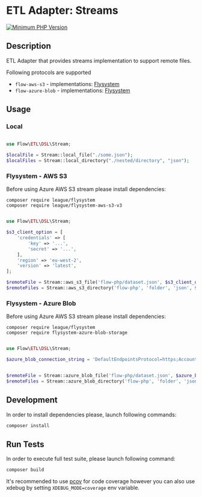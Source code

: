 # ETL Adapter: Streams

[![Minimum PHP Version](https://img.shields.io/badge/php-~8.1-8892BF.svg)](https://php.net/)

## Description

ETL Adapter that provides streams implementation to support remote files.  

Following protocols are supported
- `flow-aws-s3` - implementations: [Flysystem](https://flysystem.thephpleague.com/docs/)
- `flow-azure-blob` - implementations: [Flysystem](https://flysystem.thephpleague.com/docs/)

## Usage

### Local

```php 

use Flow\ETL\DSL\Stream;

$localFile = Stream::local_file("./some.json");
$localFiles = Stream::local_directory("./nested/directory", "json");

```

### Flysystem - AWS S3 

Before using Azure AWS S3 stream please install dependencies:

```
composer require league/flysystem
composer require league/flysystem-aws-s3-v3
```

```php

use Flow\ETL\DSL\Stream;

$s3_client_option = [
    'credentials' => [
        'key' => '...',
        'secret' => '...',
    ],
    'region' => 'eu-west-2',
    'version' => 'latest',
];

$remoteFile = Stream::aws_s3_file('flow-php/dataset.json', $s3_client_option);
$remoteFiles = Stream::aws_s3_directory('flow-php', 'folder', 'json', $s3_client_option);
```

### Flysystem - Azure Blob 

Before using Azure AWS S3 stream please install dependencies:

```
composer require league/flysystem
composer require flysystem-azure-blob-storage
```

```php

use Flow\ETL\DSL\Stream;

$azure_blob_connection_string = 'DefaultEndpointsProtocol=https;AccountName=...;AccountKey=...';


$remoteFile = Stream::azure_blob_file('flow-php/dataset.json', $azure_blob_connection_string);
$remoteFiles = Stream::azure_blob_directory('flow-php', 'folder', 'json', $azure_blob_connection_string);

```

## Development

In order to install dependencies please, launch following commands:

```bash
composer install
```

## Run Tests

In order to execute full test suite, please launch following command:

```bash
composer build
```

It's recommended to use [pcov](https://pecl.php.net/package/pcov) for code coverage however you can also use
xdebug by setting `XDEBUG_MODE=coverage` env variable.
